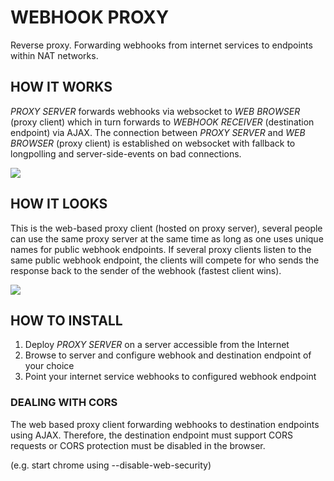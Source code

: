 # WEBHOOK PROXY
Reverse proxy. Forwarding webhooks from internet services to endpoints within NAT networks.

## HOW IT WORKS
*PROXY SERVER* forwards webhooks via websocket to *WEB BROWSER* (proxy client) which in turn forwards to *WEBHOOK RECEIVER* (destination endpoint) via AJAX. The connection between *PROXY SERVER* and *WEB BROWSER* (proxy client) is established on websocket with fallback to  longpolling and server-side-events on bad connections.

![](https://github.com/t0bb3/webhook-proxy/blob/master/overview.PNG)


## HOW IT LOOKS
This is the web-based proxy client (hosted on proxy server), several people can use the same proxy server at the same time as long as one uses unique names for public webhook endpoints. If several proxy clients listen to the same public webhook endpoint, the clients will compete for who sends the response back to the sender of the webhook (fastest client wins).


![](https://github.com/t0bb3/webhook-proxy/blob/master/screenshot.PNG)


## HOW TO INSTALL
1. Deploy *PROXY SERVER* on a server accessible from the Internet
2. Browse to server and configure webhook and destination endpoint of your choice
3. Point your internet service webhooks to configured webhook endpoint


### DEALING WITH CORS
The web based proxy client forwarding webhooks to destination endpoints using AJAX. Therefore, the destination endpoint must support CORS requests or CORS protection must be disabled in the browser.

(e.g. start chrome using --disable-web-security)
